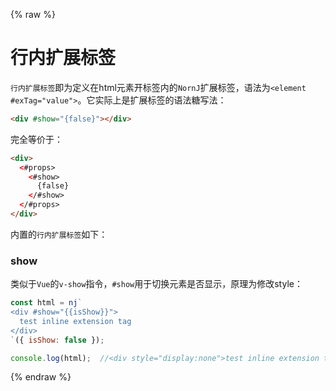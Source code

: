 {% raw %}
# 行内扩展标签

`行内扩展标签`即为定义在html元素开标签内的`NornJ`扩展标签，语法为`<element #exTag="value">`。它实际上是扩展标签的语法糖写法：

```html
<div #show="{false}"></div>
```

完全等价于：

```html
<div>
  <#props>
    <#show>
      {false}
    </#show>
  </#props>
</div>
```

内置的`行内扩展标签`如下：

### show

类似于`Vue`的`v-show`指令，`#show`用于切换元素是否显示，原理为修改style：

```js
const html = nj`
<div #show="{{isShow}}">
  test inline extension tag
</div>
`({ isShow: false });

console.log(html);  //<div style="display:none">test inline extension tag</div>
```
{% endraw %}